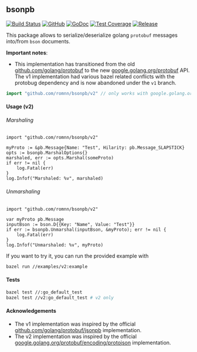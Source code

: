 ## bsonpb

[![Build Status](https://travis-ci.com/romnn/bsonpb.svg?branch=master)](https://travis-ci.com/romnn/bsonpb)
[![GitHub](https://img.shields.io/github/license/romnn/bsonpb)](https://github.com/romnn/bsonpb)
[![GoDoc](https://godoc.org/github.com/romnn/bsonpb?status.svg)](https://godoc.org/github.com/romnn/bsonpb)
[![Test Coverage](https://codecov.io/gh/romnn/bsonpb/branch/master/graph/badge.svg)](https://codecov.io/gh/romnn/bsonpb)
[![Release](https://img.shields.io/github/v/release/romnn/bsonpb)](https://github.com/romnn/bsonpb/releases/latest)

This package allows to serialize/deserialize golang `protobuf` messages into/from `bson` documents.

**Important notes**: 
- This implementation has transitioned from the old [github.com/golang/protobuf](https://github.com/golang/protobuf) to the new [google.golang.org/protobuf](https://github.com/protocolbuffers/protobuf-go) API. The v1 implementation had various bazel related conflicts with the protobug dependency and is now abandoned under the `v1` branch.

```go
import "github.com/romnn/bsonpb/v2" // only works with google.golang.org/protobuf, NOT github.com/golang/protobuf
```

#### Usage (v2)

###### Marshaling

```golang
import "github.com/romnn/bsonpb/v2"

myProto := &pb.Message{Name: "Test", Hilarity: pb.Message_SLAPSTICK}
opts := bsonpb.MarshalOptions{}
marshaled, err := opts.Marshal(someProto)
if err != nil {
    log.Fatal(err)
}
log.Infof("Marshaled: %v", marshaled)
```

###### Unmarshaling

```golang
import "github.com/romnn/bsonpb/v2"

var myProto pb.Message
inputBson := bson.D{{Key: "Name", Value: "Test"}}
if err := bsonpb.Unmarshal(inputBson, &myProto); err != nil {
    log.Fatal(err)
}
log.Infof("Unmarshaled: %v", myProto)
```

If you want to try it, you can run the provided example with
```bash
bazel run //examples/v2:example
```

#### Tests

```bash
bazel test //:go_default_test
bazel test //v2:go_default_test # v2 only
```

#### Acknowledgements

- The v1 implementation was inspired by the official [github.com/golang/protobuf/jsonpb](https://github.com/golang/protobuf/tree/master/jsonpb) implementation.
- The v2 implementation was inspired by the official [google.golang.org/protobuf/encoding/protojson](https://github.com/protocolbuffers/protobuf-go/blob/master/encoding/protojson) implementation.
